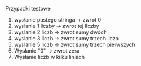 ﻿Przypadki testowe

1. wysłanie pustego stringa -> zwrot 0
2. wysłanie 1 liczby -> zwrot tej liczby
3. wyslanie 2 liczb -> zwrot sumy dwóch
4. wyslanie 3 liczb -> zwrot sumy trzech liczb
5. wyslanie 5 liczb -> zwrot sumy trzech pierwszych
6. Wysłanie "0" -> zwrot zera
7. Wysłanie liczb w kilku liniach